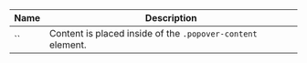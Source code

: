 
| Name | Description |
| --- | --- |
| `` | Content is placed inside of the `.popover-content` element. |

